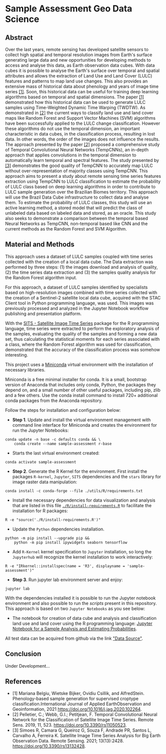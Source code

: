 # Sample Assessment Geo Data Science

## Abstract

Over the last years, remote sensing has developed satellite sensors to collect high spatial and temporal resolution images from Earth's surface generating large data and new opportunities for developing methods to access and analyse this data, as Earth observation data cubes. With data cubes it is possible to analyse the Earth's surface over temporal and spatial attributes and allows the extraction of Land Use and Land Cover (LULC) features and patterns to map land use changes. This also provides an extensive mass of historical data about phenology and years of image time series [[1]](./README.md#References). Soon, this historical data can be useful for training deep learning algorithms based on temporal and spatial dimensions. The paper [[1]](./README.md#References) demonstrated how this historical data can be used to generate LULC samples using Time-Weighted Dynamic Time Warping (TWDTW). As demonstrated in [[2]](./README.md#References) the current ways to classify land use and land cover maps like Random Forest and Support Vector Machines (SVM) algorithms have been successfully applied to the LULC change classification. However these algorithms do not use the temporal dimension, an important characteristic in data cubes, in the classification process, resulting in lost data. In other words, the order of the images does not influence the results. The approach presented by the paper [[2]](./README.md#References) proposed a comprehensive study of Temporal Convolutional Neural Networks (TempCNNs), an in-depth approach that applies convolutions in the temporal dimension to automatically learn temporal and spectral features. The study presented by [[3]](./README.md#References) demonstrates the good quality of TempCNN to accurately map LULC without over-representation of majority classes using TempCNN. This approach aims to present a study about remote sensing time series features extraction using TempCNN to LULC classification to estimate the probability of LULC class based on deep learning algorithms in order to contribute to LULC sample generation over the Brazilian Biomes territory. This approach will use the Brazil Data Cube infrastructure to collect data and analyse them. To estimate the probability of LULC classes, this study will use an active learning method, a stored model that will predict the class of unlabeled data based on labeled data and stored, as an oracle. This study also seeks to demonstrate a comparison between the temporal based Neural Networks as TempCNN, non-temporal based like CNN and the current methods as the Random Forest and SVM Algorithm.

## Material and Methods

This approach uses a dataset of LULC samples coupled with time series collected with the creation of a local data cube. The Data extraction was performed by three steps: (1) the images download and analysis of quality, (2) the time series data extraction and (3) the samples quality analysis for the Random Forest algorithm input.

For this approach, a dataset of LULC samples identified by specialists based on high-resolution images combined with time series collected with the creation of a Sentinel-2 satellite local data cube, acquired with the STAC Client tool in Python programming language, was used. This images was previously processed and analyzed in the Jupyter Notebook workflow publishing and presentation platform.

With the [SITS - Satellite Image Time Series](https://github.com/e-sensing/sits) package for the R programming language, time series were extracted to perform the exploratory analysis of the samples, evaluating the quality of the samples and forming a new data set, thus calculating the statistical moments for each series associated with a class, where the Random Forest algorithm was used for classification, demonstrated that the accuracy of the classification process was somehow interesting.

This project uses a [Miniconda](https://docs.conda.io/en/latest/miniconda.html) virtual environment with the installation of necessary libraries.

Miniconda is a free minimal installer for conda. It is a small, bootstrap version of Anaconda that includes only conda, Python, the packages they depend on, and a small number of other useful packages, including pip, zlib and a few others. Use the conda install command to install 720+ additional conda packages from the Anaconda repository.

Follow the steps for installation and configuration below:


 - **Step 1**. Update and install the virtual environment management with command line interface for Miniconda and creates the environment for run the Jupyter Notebooks:

~~~dos
conda update -n base -c defaults conda && \
    conda create --name sample-assessment r-base
~~~

 - Starts the last virtual environment created:

~~~dos
conda activate sample-assessment
~~~

 - **Step 2**. Generate the R Kernel for the environment. First install the packages `R-kernel`, `Jupyter`, `SITS` dependencies and the `stars` library for image raster data manipulation:

~~~dos
conda install -c conda-forge --file ./utils/R/requirements.txt
~~~

 - Install the necessary dependencies for data visualization and analysis that are listed in this file [`./R/install-requirements.R`](./R/install-requirements.R) to facilitate the installation for R packages:

~~~dos
R -e "source('./R/install-requirements.R')"
~~~

 - Update the `Python` dependencies installation.

~~~dos
python -m pip install --upgrade pip &&
    python -m pip install ipywidgets seaborn tensorflow
~~~

- Add `R-Kernel` kernel specification to `Jupyter` installation, so long the `Jupyterhub` will recognize the kernel installation to work interactively:

~~~dos
R -e "IRkernel::installspec(name = 'R3', displayname = 'sample-assessment')"
~~~

 - **Step 3**. Run jupyter lab environment server and enjoy:

~~~dos
jupyter lab
~~~

With the dependencies installed it is possible to run the Jupyter notebook environment and also possible to run the _scripts_ present in this repository. This approach is based on two `Jupyter Notebooks` as you see below:

 - The notebook for creation of data cube and analysis and classification land use and land cover using the R programming language: [Jupyter Notebook for a Sample Analysis and Estimating Probabilities](GeoDataScience.ipynb).

All test data can be acquired from github via the link ["Data Source"](https://github.com/AbnerErnaniADSFatec/computational-statistics-data/tree/main/data-science).

## Conclusion

Under Development...

## References

 - [1] Mariana  Belgiu,  Wietske  Bijker,  Ovidiu  Csillik,  and  AlfredStein. Phenology-based sample generation for supervised croptype  classification.International  Journal  of  Applied  EarthObservation and Geoinformation, 2021 https://doi.org/10.1016/j.jag.2020.102264.
 - [2] Pelletier, C.; Webb, G.I.; Petitjean, F. Temporal Convolutional Neural Network for the Classification of Satellite Image Time Series. Remote Sens. 2019, 11, 523. https://doi.org/10.3390/rs11050523.
 - [3] Simoes R, Camara G, Queiroz G, Souza F, Andrade PR, Santos L, Carvalho A, Ferreira K. Satellite Image Time Series Analysis for Big Earth Observation Data. Remote Sensing. 2021; 13(13):2428. https://doi.org/10.3390/rs13132428.